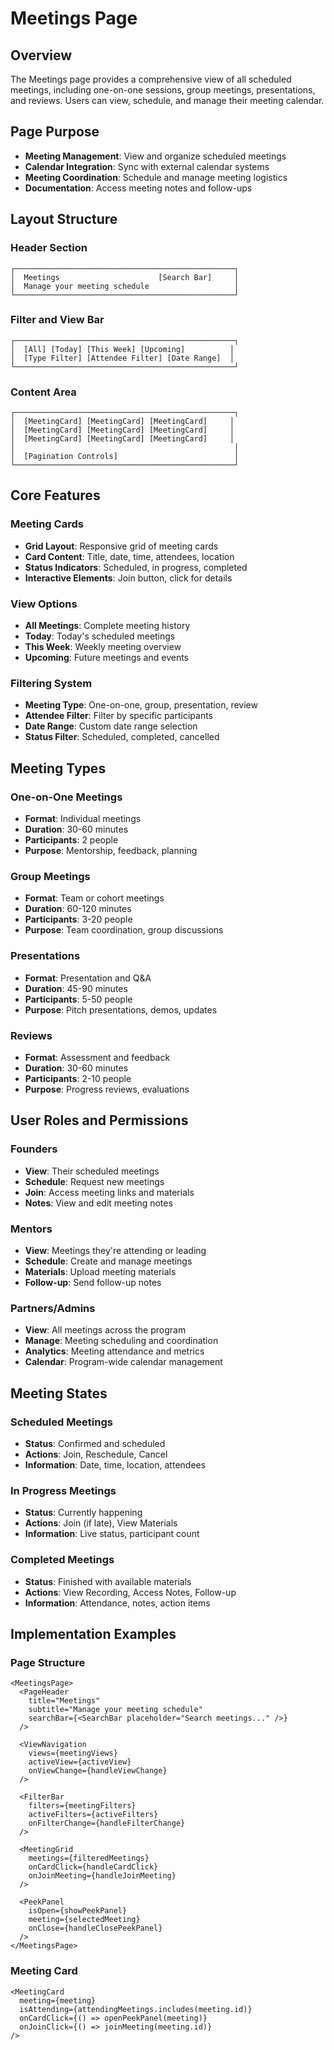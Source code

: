 # Meetings Page

## Overview

The Meetings page provides a comprehensive view of all scheduled meetings, including one-on-one sessions, group meetings, presentations, and reviews. Users can view, schedule, and manage their meeting calendar.

## Page Purpose

- **Meeting Management**: View and organize scheduled meetings
- **Calendar Integration**: Sync with external calendar systems
- **Meeting Coordination**: Schedule and manage meeting logistics
- **Documentation**: Access meeting notes and follow-ups

## Layout Structure

### Header Section
```
┌─────────────────────────────────────────────────┐
│  Meetings                      [Search Bar]     │
│  Manage your meeting schedule                   │
└─────────────────────────────────────────────────┘
```

### Filter and View Bar
```
┌─────────────────────────────────────────────────┐
│  [All] [Today] [This Week] [Upcoming]          │
│  [Type Filter] [Attendee Filter] [Date Range]  │
└─────────────────────────────────────────────────┘
```

### Content Area
```
┌─────────────────────────────────────────────────┐
│  [MeetingCard] [MeetingCard] [MeetingCard]     │
│  [MeetingCard] [MeetingCard] [MeetingCard]     │
│  [MeetingCard] [MeetingCard] [MeetingCard]     │
│                                                 │
│  [Pagination Controls]                          │
└─────────────────────────────────────────────────┘
```

## Core Features

### Meeting Cards
- **Grid Layout**: Responsive grid of meeting cards
- **Card Content**: Title, date, time, attendees, location
- **Status Indicators**: Scheduled, in progress, completed
- **Interactive Elements**: Join button, click for details

### View Options
- **All Meetings**: Complete meeting history
- **Today**: Today's scheduled meetings
- **This Week**: Weekly meeting overview
- **Upcoming**: Future meetings and events

### Filtering System
- **Meeting Type**: One-on-one, group, presentation, review
- **Attendee Filter**: Filter by specific participants
- **Date Range**: Custom date range selection
- **Status Filter**: Scheduled, completed, cancelled

## Meeting Types

### One-on-One Meetings
- **Format**: Individual meetings
- **Duration**: 30-60 minutes
- **Participants**: 2 people
- **Purpose**: Mentorship, feedback, planning

### Group Meetings
- **Format**: Team or cohort meetings
- **Duration**: 60-120 minutes
- **Participants**: 3-20 people
- **Purpose**: Team coordination, group discussions

### Presentations
- **Format**: Presentation and Q&A
- **Duration**: 45-90 minutes
- **Participants**: 5-50 people
- **Purpose**: Pitch presentations, demos, updates

### Reviews
- **Format**: Assessment and feedback
- **Duration**: 30-60 minutes
- **Participants**: 2-10 people
- **Purpose**: Progress reviews, evaluations

## User Roles and Permissions

### Founders
- **View**: Their scheduled meetings
- **Schedule**: Request new meetings
- **Join**: Access meeting links and materials
- **Notes**: View and edit meeting notes

### Mentors
- **View**: Meetings they're attending or leading
- **Schedule**: Create and manage meetings
- **Materials**: Upload meeting materials
- **Follow-up**: Send follow-up notes

### Partners/Admins
- **View**: All meetings across the program
- **Manage**: Meeting scheduling and coordination
- **Analytics**: Meeting attendance and metrics
- **Calendar**: Program-wide calendar management

## Meeting States

### Scheduled Meetings
- **Status**: Confirmed and scheduled
- **Actions**: Join, Reschedule, Cancel
- **Information**: Date, time, location, attendees

### In Progress Meetings
- **Status**: Currently happening
- **Actions**: Join (if late), View Materials
- **Information**: Live status, participant count

### Completed Meetings
- **Status**: Finished with available materials
- **Actions**: View Recording, Access Notes, Follow-up
- **Information**: Attendance, notes, action items

## Implementation Examples

### Page Structure
```tsx
<MeetingsPage>
  <PageHeader
    title="Meetings"
    subtitle="Manage your meeting schedule"
    searchBar={<SearchBar placeholder="Search meetings..." />}
  />
  
  <ViewNavigation
    views={meetingViews}
    activeView={activeView}
    onViewChange={handleViewChange}
  />
  
  <FilterBar
    filters={meetingFilters}
    activeFilters={activeFilters}
    onFilterChange={handleFilterChange}
  />
  
  <MeetingGrid
    meetings={filteredMeetings}
    onCardClick={handleCardClick}
    onJoinMeeting={handleJoinMeeting}
  />
  
  <PeekPanel
    isOpen={showPeekPanel}
    meeting={selectedMeeting}
    onClose={handleClosePeekPanel}
  />
</MeetingsPage>
```

### Meeting Card
```tsx
<MeetingCard
  meeting={meeting}
  isAttending={attendingMeetings.includes(meeting.id)}
  onCardClick={() => openPeekPanel(meeting)}
  onJoinClick={() => joinMeeting(meeting.id)}
/>
``` 